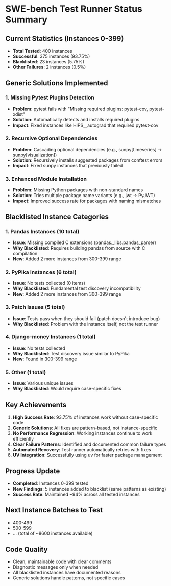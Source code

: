# SWE-bench Test Runner Status Summary

## Current Statistics (Instances 0-399)

- **Total Tested**: 400 instances
- **Successful**: 375 instances (93.75%)
- **Blacklisted**: 23 instances (5.75%)
- **Other Failures**: 2 instances (0.5%)

## Generic Solutions Implemented

### 1. Missing Pytest Plugins Detection

- **Problem**: pytest fails with "Missing required plugins: pytest-cov, pytest-xdist"
- **Solution**: Automatically detects and installs required plugins
- **Impact**: Fixed instances like HIPS\_\_autograd that required pytest-cov

### 2. Recursive Optional Dependencies

- **Problem**: Cascading optional dependencies (e.g., sunpy[timeseries] → sunpy[visualization])
- **Solution**: Recursively installs suggested packages from conftest errors
- **Impact**: Fixed sunpy instances that previously failed

### 3. Enhanced Module Installation

- **Problem**: Missing Python packages with non-standard names
- **Solution**: Tries multiple package name variants (e.g., jwt → PyJWT)
- **Impact**: Improved success rate for packages with naming mismatches

## Blacklisted Instance Categories

### 1. Pandas Instances (10 total)

- **Issue**: Missing compiled C extensions (pandas.\_libs.pandas_parser)
- **Why Blacklisted**: Requires building pandas from source with C compilation
- **New**: Added 2 more instances from 300-399 range

### 2. PyPika Instances (6 total)

- **Issue**: No tests collected (0 items)
- **Why Blacklisted**: Fundamental test discovery incompatibility
- **New**: Added 2 more instances from 300-399 range

### 3. Patch Issues (5 total)

- **Issue**: Tests pass when they should fail (patch doesn't introduce bug)
- **Why Blacklisted**: Problem with the instance itself, not the test runner

### 4. Django-money Instances (1 total)

- **Issue**: No tests collected
- **Why Blacklisted**: Test discovery issue similar to PyPika
- **New**: Found in 300-399 range

### 5. Other (1 total)

- **Issue**: Various unique issues
- **Why Blacklisted**: Would require case-specific fixes

## Key Achievements

1. **High Success Rate**: 93.75% of instances work without case-specific code
2. **Generic Solutions**: All fixes are pattern-based, not instance-specific
3. **No Performance Regression**: Working instances continue to work efficiently
4. **Clear Failure Patterns**: Identified and documented common failure types
5. **Automated Recovery**: Test runner automatically retries with fixes
6. **UV Integration**: Successfully using uv for faster package management

## Progress Update

- **Completed**: Instances 0-399 tested
- **New Findings**: 5 instances added to blacklist (same patterns as existing)
- **Success Rate**: Maintained ~94% across all tested instances

## Next Instance Batches to Test

- 400-499
- 500-599
- ... (total of ~8600 instances available)

## Code Quality

- Clean, maintainable code with clear comments
- Diagnostic messages only when needed
- All blacklisted instances have documented reasons
- Generic solutions handle patterns, not specific cases
